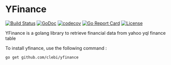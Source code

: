 # YFinance

[![Build Status](https://travis-ci.org/clebi/yfinance.svg?branch=master)](https://travis-ci.org/clebi/yfinance)
[![GoDoc](https://godoc.org/github.com/clebi/yfinance?status.svg)](http://godoc.org/github.com/clebi/yfinance)
[![codecov](https://codecov.io/gh/clebi/yfinance/branch/master/graph/badge.svg)](https://codecov.io/gh/clebi/yfinance)
[![Go Report Card](https://goreportcard.com/badge/github.com/clebi/yfinance)](https://goreportcard.com/report/github.com/clebi/yfinance)
[![License](https://img.shields.io/badge/License-Apache%202.0-blue.svg)](https://opensource.org/licenses/Apache-2.0)

YFinance is a golang library to retrieve financial data from yahoo yql finance table

To install yfinance, use the following command : 

```
go get github.com/clebi/yfinance
```
